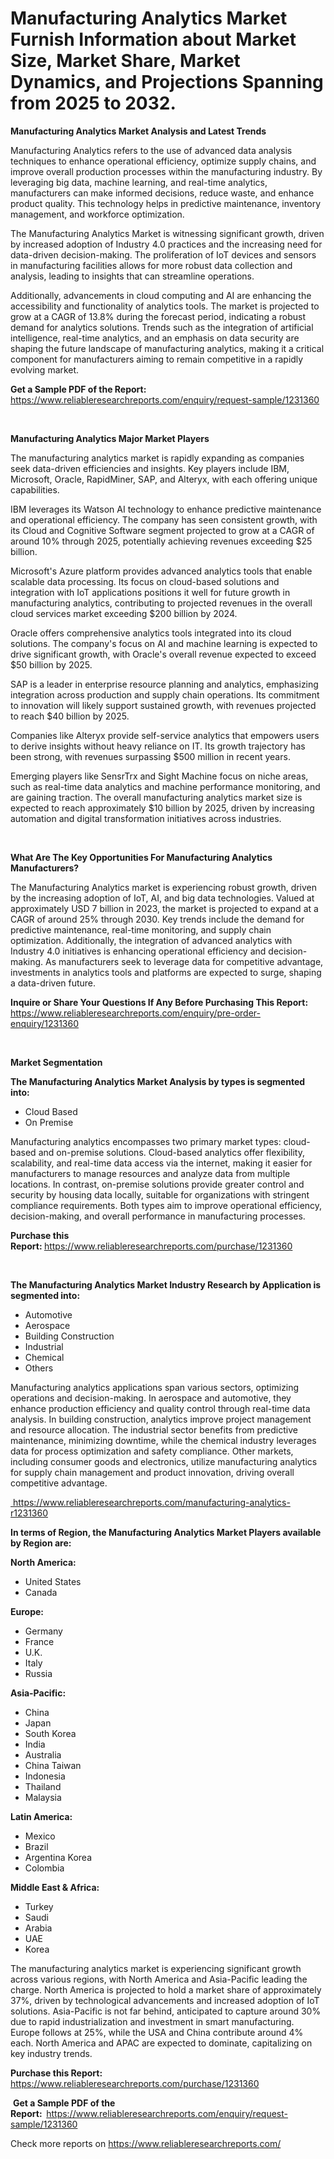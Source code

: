<p><h1>Manufacturing Analytics Market Furnish Information about Market Size, Market Share, Market Dynamics, and Projections Spanning from 2025 to 2032.</h1></p><p><strong>Manufacturing Analytics Market Analysis and Latest Trends</strong></p>
<p><p>Manufacturing Analytics refers to the use of advanced data analysis techniques to enhance operational efficiency, optimize supply chains, and improve overall production processes within the manufacturing industry. By leveraging big data, machine learning, and real-time analytics, manufacturers can make informed decisions, reduce waste, and enhance product quality. This technology helps in predictive maintenance, inventory management, and workforce optimization.</p><p>The Manufacturing Analytics Market is witnessing significant growth, driven by increased adoption of Industry 4.0 practices and the increasing need for data-driven decision-making. The proliferation of IoT devices and sensors in manufacturing facilities allows for more robust data collection and analysis, leading to insights that can streamline operations. </p><p>Additionally, advancements in cloud computing and AI are enhancing the accessibility and functionality of analytics tools. The market is projected to grow at a CAGR of 13.8% during the forecast period, indicating a robust demand for analytics solutions. Trends such as the integration of artificial intelligence, real-time analytics, and an emphasis on data security are shaping the future landscape of manufacturing analytics, making it a critical component for manufacturers aiming to remain competitive in a rapidly evolving market.</p></p>
<p><strong>Get a Sample PDF of the Report:&nbsp;</strong> <a href="https://www.reliableresearchreports.com/enquiry/request-sample/1231360?utm_campaign=34&utm_medium=2&utm_source=Github&utm_content=ia&utm_term=11032025&utm_id=manufacturing-analytics">https://www.reliableresearchreports.com/enquiry/request-sample/1231360</a></p>
<p>&nbsp;</p>
<p><strong>Manufacturing Analytics Major Market Players</strong></p>
<p><p>The manufacturing analytics market is rapidly expanding as companies seek data-driven efficiencies and insights. Key players include IBM, Microsoft, Oracle, RapidMiner, SAP, and Alteryx, with each offering unique capabilities.</p><p>IBM leverages its Watson AI technology to enhance predictive maintenance and operational efficiency. The company has seen consistent growth, with its Cloud and Cognitive Software segment projected to grow at a CAGR of around 10% through 2025, potentially achieving revenues exceeding $25 billion.</p><p>Microsoft's Azure platform provides advanced analytics tools that enable scalable data processing. Its focus on cloud-based solutions and integration with IoT applications positions it well for future growth in manufacturing analytics, contributing to projected revenues in the overall cloud services market exceeding $200 billion by 2024.</p><p>Oracle offers comprehensive analytics tools integrated into its cloud solutions. The company's focus on AI and machine learning is expected to drive significant growth, with Oracle's overall revenue expected to exceed $50 billion by 2025.</p><p>SAP is a leader in enterprise resource planning and analytics, emphasizing integration across production and supply chain operations. Its commitment to innovation will likely support sustained growth, with revenues projected to reach $40 billion by 2025.</p><p>Companies like Alteryx provide self-service analytics that empowers users to derive insights without heavy reliance on IT. Its growth trajectory has been strong, with revenues surpassing $500 million in recent years.</p><p>Emerging players like SensrTrx and Sight Machine focus on niche areas, such as real-time data analytics and machine performance monitoring, and are gaining traction. The overall manufacturing analytics market size is expected to reach approximately $10 billion by 2025, driven by increasing automation and digital transformation initiatives across industries.</p></p>
<p>&nbsp;</p>
<p><strong>What Are The Key Opportunities For Manufacturing Analytics Manufacturers?</strong></p>
<p><p>The Manufacturing Analytics market is experiencing robust growth, driven by the increasing adoption of IoT, AI, and big data technologies. Valued at approximately USD 7 billion in 2023, the market is projected to expand at a CAGR of around 25% through 2030. Key trends include the demand for predictive maintenance, real-time monitoring, and supply chain optimization. Additionally, the integration of advanced analytics with Industry 4.0 initiatives is enhancing operational efficiency and decision-making. As manufacturers seek to leverage data for competitive advantage, investments in analytics tools and platforms are expected to surge, shaping a data-driven future.</p></p>
<p><strong>Inquire or Share Your Questions If Any Before Purchasing This Report:</strong> <a href="https://www.reliableresearchreports.com/enquiry/pre-order-enquiry/1231360?utm_campaign=34&utm_medium=2&utm_source=Github&utm_content=ia&utm_term=11032025&utm_id=manufacturing-analytics">https://www.reliableresearchreports.com/enquiry/pre-order-enquiry/1231360</a></p>
<p>&nbsp;</p>
<p><strong>Market Segmentation</strong></p>
<p><strong>The Manufacturing Analytics Market Analysis by types is segmented into:</strong></p>
<p><ul><li>Cloud Based</li><li>On Premise</li></ul></p>
<p><p>Manufacturing analytics encompasses two primary market types: cloud-based and on-premise solutions. Cloud-based analytics offer flexibility, scalability, and real-time data access via the internet, making it easier for manufacturers to manage resources and analyze data from multiple locations. In contrast, on-premise solutions provide greater control and security by housing data locally, suitable for organizations with stringent compliance requirements. Both types aim to improve operational efficiency, decision-making, and overall performance in manufacturing processes.</p></p>
<p><strong>Purchase this Report:&nbsp;</strong><a href="https://www.reliableresearchreports.com/purchase/1231360?utm_campaign=34&utm_medium=2&utm_source=Github&utm_content=ia&utm_term=11032025&utm_id=manufacturing-analytics">https://www.reliableresearchreports.com/purchase/1231360</a></p>
<p>&nbsp;</p>
<p><strong>The Manufacturing Analytics Market Industry Research by Application is segmented into:</strong></p>
<p><ul><li>Automotive</li><li>Aerospace</li><li>Building Construction</li><li>Industrial</li><li>Chemical</li><li>Others</li></ul></p>
<p><p>Manufacturing analytics applications span various sectors, optimizing operations and decision-making. In aerospace and automotive, they enhance production efficiency and quality control through real-time data analysis. In building construction, analytics improve project management and resource allocation. The industrial sector benefits from predictive maintenance, minimizing downtime, while the chemical industry leverages data for process optimization and safety compliance. Other markets, including consumer goods and electronics, utilize manufacturing analytics for supply chain management and product innovation, driving overall competitive advantage.</p></p>
<p><a href="https://www.reliableresearchreports.com/manufacturing-analytics-r1231360?utm_campaign=34&utm_medium=2&utm_source=Github&utm_content=ia&utm_term=11032025&utm_id=manufacturing-analytics">&nbsp;https://www.reliableresearchreports.com/manufacturing-analytics-r1231360</a></p>
<p><strong>In terms of Region, the Manufacturing Analytics Market Players available by Region are:</strong></p>
<p>
    <p> <strong> North America: </strong>
        <ul>
            <li>United States</li>
            <li>Canada</li>
        </ul>
        </p> 
    <p> <strong> Europe: </strong>
        <ul>
            <li>Germany</li>
            <li>France</li>
            <li>U.K.</li>
            <li>Italy</li>
            <li>Russia</li>
        </ul>
        </p> 
    <p> <strong> Asia-Pacific: </strong>
        <ul>
            <li>China</li>
            <li>Japan</li>
            <li>South Korea</li>
            <li>India</li>
            <li>Australia</li>
            <li>China Taiwan</li>
            <li>Indonesia</li>
            <li>Thailand</li>
            <li>Malaysia</li>
        </ul>
        </p> 
    <p> <strong> Latin America: </strong>
        <ul>
            <li>Mexico</li>
            <li>Brazil</li>
            <li>Argentina Korea</li>
            <li>Colombia</li>
        </ul>
        </p> 
    <p> <strong> Middle East & Africa: </strong>
        <ul>
            <li>Turkey</li>
            <li>Saudi</li>
            <li>Arabia</li>
            <li>UAE</li>
            <li>Korea</li>
        </ul>
    </p>
    </p>
<p><p>The manufacturing analytics market is experiencing significant growth across various regions, with North America and Asia-Pacific leading the charge. North America is projected to hold a market share of approximately 37%, driven by technological advancements and increased adoption of IoT solutions. Asia-Pacific is not far behind, anticipated to capture around 30% due to rapid industrialization and investment in smart manufacturing. Europe follows at 25%, while the USA and China contribute around 4% each. North America and APAC are expected to dominate, capitalizing on key industry trends.</p></p>
<p><strong>Purchase this Report: </strong><a href="https://www.reliableresearchreports.com/purchase/1231360?utm_campaign=34&utm_medium=2&utm_source=Github&utm_content=ia&utm_term=11032025&utm_id=manufacturing-analytics">https://www.reliableresearchreports.com/purchase/1231360</a></p>
<p>&nbsp;<strong>Get a Sample PDF of the Report:&nbsp;&nbsp;</strong><a href="https://www.reliableresearchreports.com/enquiry/request-sample/1231360?utm_campaign=34&utm_medium=2&utm_source=Github&utm_content=ia&utm_term=11032025&utm_id=manufacturing-analytics">https://www.reliableresearchreports.com/enquiry/request-sample/1231360</a></p>
<p><strong></strong></p>
<p>Check more reports on <a href="https://www.reliableresearchreports.com/?utm_campaign=34&utm_medium=2&utm_source=Github&utm_content=ia&utm_term=11032025&utm_id=manufacturing-analytics">https://www.reliableresearchreports.com/</a></p>